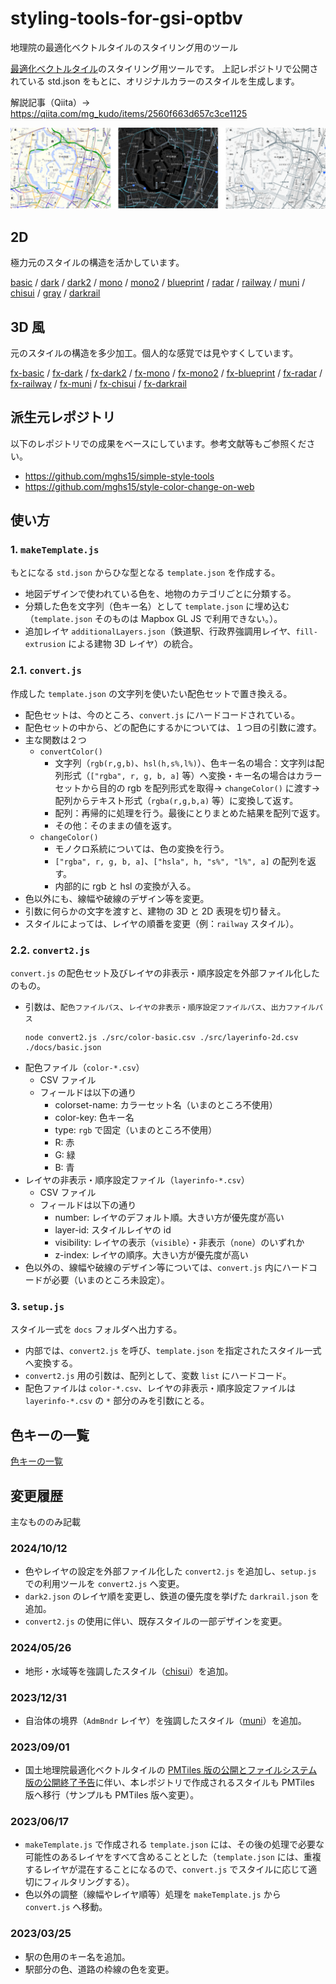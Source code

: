# styling-tools-for-gsi-optbv
地理院の最適化ベクトルタイルのスタイリング用のツール

[最適化ベクトルタイル](https://github.com/gsi-cyberjapan/optimal_bvmap)のスタイリング用ツールです。
上記レポジトリで公開されている std.json をもとに、オリジナルカラーのスタイルを生成します。

解説記事（Qiita）→ https://qiita.com/mg_kudo/items/2560f663d657c3ce1125

![サンプル](./sample.png)
## 2D
極力元のスタイルの構造を活かしています。

[basic](https://mghs15.github.io/styling-tools-for-gsi-optbv/index.html?style=basic)
/ [dark](https://mghs15.github.io/styling-tools-for-gsi-optbv/index.html?style=dark)
/ [dark2](https://mghs15.github.io/styling-tools-for-gsi-optbv/index.html?style=dark2)
/ [mono](https://mghs15.github.io/styling-tools-for-gsi-optbv/index.html?style=mono)
/ [mono2](https://mghs15.github.io/styling-tools-for-gsi-optbv/index.html?style=mono2)
/ [blueprint](https://mghs15.github.io/styling-tools-for-gsi-optbv/index.html?style=blueprint)
/ [radar](https://mghs15.github.io/styling-tools-for-gsi-optbv/index.html?style=radar)
/ [railway](https://mghs15.github.io/styling-tools-for-gsi-optbv/index.html?style=railway)
/ [muni](https://mghs15.github.io/styling-tools-for-gsi-optbv/index.html?style=muni)
/ [chisui](https://mghs15.github.io/styling-tools-for-gsi-optbv/index.html?style=chisui)
/ [gray](https://mghs15.github.io/styling-tools-for-gsi-optbv/index.html?style=gray)
/ [darkrail](https://mghs15.github.io/styling-tools-for-gsi-optbv/index.html?style=darkrail)

## 3D 風
元のスタイルの構造を多少加工。個人的な感覚では見やすくしています。

[fx-basic](https://mghs15.github.io/styling-tools-for-gsi-optbv/index.html?style=fx-basic)
/ [fx-dark](https://mghs15.github.io/styling-tools-for-gsi-optbv/index.html?style=fx-dark)
/ [fx-dark2](https://mghs15.github.io/styling-tools-for-gsi-optbv/index.html?style=fx-dark2)
/ [fx-mono](https://mghs15.github.io/styling-tools-for-gsi-optbv/index.html?style=fx-mono)
/ [fx-mono2](https://mghs15.github.io/styling-tools-for-gsi-optbv/index.html?style=fx-mono2)
/ [fx-blueprint](https://mghs15.github.io/styling-tools-for-gsi-optbv/index.html?style=fx-blueprint)
/ [fx-radar](https://mghs15.github.io/styling-tools-for-gsi-optbv/index.html?style=fx-radar)
/ [fx-railway](https://mghs15.github.io/styling-tools-for-gsi-optbv/index.html?style=fx-railway)
/ [fx-muni](https://mghs15.github.io/styling-tools-for-gsi-optbv/index.html?style=fx-muni)
/ [fx-chisui](https://mghs15.github.io/styling-tools-for-gsi-optbv/index.html?style=fx-chisui)
/ [fx-darkrail](https://mghs15.github.io/styling-tools-for-gsi-optbv/index.html?style=fx-darkrail)

## 派生元レポジトリ
以下のレポジトリでの成果をベースにしています。参考文献等もご参照ください。
* https://github.com/mghs15/simple-style-tools
* https://github.com/mghs15/style-color-change-on-web

## 使い方
### 1. `makeTemplate.js`
もとになる `std.json` からひな型となる `template.json` を作成する。
  * 地図デザインで使われている色を、地物のカテゴリごとに分類する。
  * 分類した色を文字列（色キー名）として `template.json` に埋め込む（`template.json` そのものは Mapbox GL JS で利用できない。）。
  * 追加レイヤ `additionalLayers.json`（鉄道駅、行政界強調用レイヤ、`fill-extrusion` による建物 3D レイヤ）の統合。
### 2.1. `convert.js`
作成した `template.json` の文字列を使いたい配色セットで置き換える。
  * 配色セットは、今のところ、`convert.js` にハードコードされている。
  * 配色セットの中から、どの配色にするかについては、１つ目の引数に渡す。
  * 主な関数は２つ
    * `convertColor()`
      * 文字列（`rgb(r,g,b)`、`hsl(h,s%,l%)`）、色キー名の場合：文字列は配列形式（`["rgba", r, g, b, a]` 等）へ変換・キー名の場合はカラーセットから目的の rgb を配列形式を取得→ `changeColor()` に渡す→配列からテキスト形式（`rgba(r,g,b,a)` 等）に変換して返す。
      * 配列：再帰的に処理を行う。最後にとりまとめた結果を配列で返す。
      * その他：そのままの値を返す。
    * `changeColor()`
      * モノクロ系統については、色の変換を行う。
      * `["rgba", r, g, b, a]`、`["hsla", h, "s%", "l%", a]` の配列を返す。
      * 内部的に rgb と hsl の変換が入る。
  * 色以外にも、線幅や破線のデザイン等を変更。
  * 引数に何らかの文字を渡すと、建物の 3D と 2D 表現を切り替え。
  * スタイルによっては、レイヤの順番を変更（例：`railway` スタイル）。
### 2.2. `convert2.js`
`convert.js` の配色セット及びレイヤの非表示・順序設定を外部ファイル化したのもの。
  * 引数は、`配色ファイルパス`、`レイヤの非表示・順序設定ファイルパス`、`出力ファイルパス`
    ```
    node convert2.js ./src/color-basic.csv ./src/layerinfo-2d.csv ./docs/basic.json
    ```
  * 配色ファイル（`color-*.csv`）
    * CSV ファイル
    * フィールドは以下の通り
      * colorset-name: カラーセット名（いまのところ不使用）
      * color-key: 色キー名
      * type: `rgb` で固定（いまのところ不使用）
      * R: 赤
      * G: 緑
      * B: 青
  * レイヤの非表示・順序設定ファイル（`layerinfo-*.csv`）
    * CSV ファイル
    * フィールドは以下の通り
      * number: レイヤのデフォルト順。大きい方が優先度が高い
      * layer-id: スタイルレイヤの id
      * visibility: レイヤの表示（`visible`）・非表示（`none`）のいずれか
      * z-index: レイヤの順序。大きい方が優先度が高い
  * 色以外の、線幅や破線のデザイン等については、`convert.js` 内にハードコードが必要（いまのところ未設定）。
### 3. `setup.js`
スタイル一式を `docs` フォルダへ出力する。
  * 内部では、`convert2.js` を呼び、`template.json` を指定されたスタイル一式へ変換する。
  * `convert2.js` 用の引数は、配列として、変数 `list` にハードコード。
   * 配色ファイルは `color-*.csv`、レイヤの非表示・順序設定ファイルは `layerinfo-*.csv` の `*` 部分のみを引数にとる。

## 色キーの一覧

[色キーの一覧](./COLOR-KEYS.md)

## 変更履歴
主なもののみ記載
### 2024/10/12
* 色やレイヤの設定を外部ファイル化した `convert2.js` を追加し、`setup.js` での利用ツールを `convert2.js` へ変更。
* `dark2.json` のレイヤ順を変更し、鉄道の優先度を挙げた `darkrail.json` を追加。
* `convert2.js` の使用に伴い、既存スタイルの一部デザインを変更。
### 2024/05/26
* 地形・水域等を強調したスタイル（[chisui](https://mghs15.github.io/styling-tools-for-gsi-optbv/index.html?style=chisui)）を追加。
### 2023/12/31
* 自治体の境界（`AdmBndr` レイヤ）を強調したスタイル（[muni](https://mghs15.github.io/styling-tools-for-gsi-optbv/index.html?style=muni)）を追加。
### 2023/09/01
* 国土地理院最適化ベクトルタイルの [PMTiles 版の公開とファイルシステム版の公開終了予告](https://github.com/gsi-cyberjapan/optimal_bvmap)に伴い、本レポジトリで作成されるスタイルも PMTiles 版へ移行（サンプルも PMTiles 版へ変更）。
### 2023/06/17
* `makeTemplate.js` で作成される `template.json` には、その後の処理で必要な可能性のあるレイヤをすべて含めることとした（`template.json` には、重複するレイヤが混在することになるので、`convert.js` でスタイルに応じて適切にフィルタリングする）。
* 色以外の調整（線幅やレイヤ順等）処理を `makeTemplate.js` から `convert.js` へ移動。
### 2023/03/25
* 駅の色用のキー名を追加。
* 駅部分の色、道路の枠線の色を変更。
